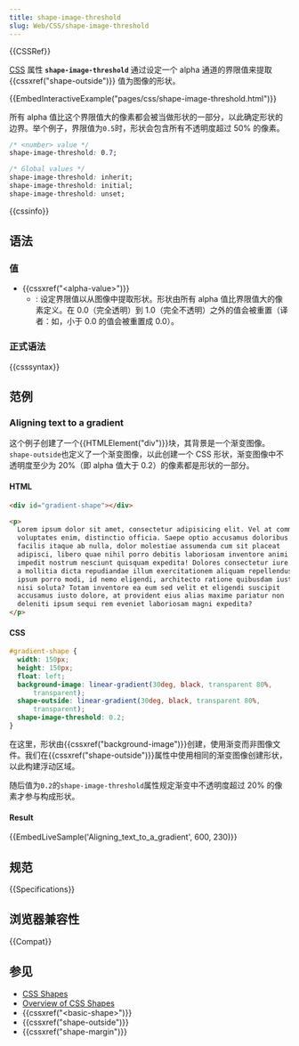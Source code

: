 ```yaml
---
title: shape-image-threshold
slug: Web/CSS/shape-image-threshold
---
```


{{CSSRef}}

[CSS](/zh-CN/docs/Web/CSS) 属性 **`shape-image-threshold`** 通过设定一个 alpha 通道的界限值来提取{{cssxref("shape-outside")}} 值为图像的形状。

{{EmbedInteractiveExample("pages/css/shape-image-threshold.html")}}

所有 alpha 值比这个界限值大的像素都会被当做形状的一部分，以此确定形状的边界。举个例子，界限值为`0.5`时，形状会包含所有不透明度超过 50% 的像素。

```css
/* <number> value */
shape-image-threshold: 0.7;

/* Global values */
shape-image-threshold: inherit;
shape-image-threshold: initial;
shape-image-threshold: unset;
```

{{cssinfo}}

## 语法

### 值

- {{cssxref("&lt;alpha-value&gt;")}}
  - : 设定界限值以从图像中提取形状。形状由所有 alpha 值比界限值大的像素定义。在 0.0（完全透明）到 1.0（完全不透明）之外的值会被重置（译者：如，小于 0.0 的值会被重置成 0.0）。

### 正式语法

{{csssyntax}}

## 范例

### Aligning text to a gradient

这个例子创建了一个{{HTMLElement("div")}}块，其背景是一个渐变图像。`shape-outside`也定义了一个渐变图像，以此创建一个 CSS 形状，渐变图像中不透明度至少为 20%（即 alpha 值大于 0.2）的像素都是形状的一部分。

#### HTML

```html
<div id="gradient-shape"></div>

<p>
  Lorem ipsum dolor sit amet, consectetur adipisicing elit. Vel at commodi
  voluptates enim, distinctio officia. Saepe optio accusamus doloribus sint
  facilis itaque ab nulla, dolor molestiae assumenda cum sit placeat
  adipisci, libero quae nihil porro debitis laboriosam inventore animi
  impedit nostrum nesciunt quisquam expedita! Dolores consectetur iure atque
  a mollitia dicta repudiandae illum exercitationem aliquam repellendus
  ipsum porro modi, id nemo eligendi, architecto ratione quibusdam iusto
  nisi soluta? Totam inventore ea eum sed velit et eligendi suscipit
  accusamus iusto dolore, at provident eius alias maxime pariatur non
  deleniti ipsum sequi rem eveniet laboriosam magni expedita?
</p>
```

#### CSS

```css
#gradient-shape {
  width: 150px;
  height: 150px;
  float: left;
  background-image: linear-gradient(30deg, black, transparent 80%,
      transparent);
  shape-outside: linear-gradient(30deg, black, transparent 80%,
      transparent);
  shape-image-threshold: 0.2;
}
```

在这里，形状由{{cssxref("background-image")}}创建，使用渐变而非图像文件。我们在{{cssxref("shape-outside")}}属性中使用相同的渐变图像创建形状，以此构建浮动区域。

随后值为`0.2`的`shape-image-threshold`属性规定渐变中不透明度超过 20% 的像素才参与构成形状。

#### Result

{{EmbedLiveSample('Aligning_text_to_a_gradient', 600, 230)}}

## 规范

{{Specifications}}

## 浏览器兼容性

{{Compat}}

## 参见

- [CSS Shapes](/zh-CN/docs/Web/CSS/CSS_Shapes)
- [Overview of CSS Shapes](/zh-CN/docs/Web/CSS/CSS_Shapes/Overview_of_CSS_Shapes)
- {{cssxref("&lt;basic-shape&gt;")}}
- {{cssxref("shape-outside")}}
- {{cssxref("shape-margin")}}

